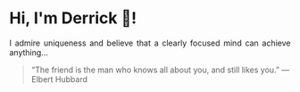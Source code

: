 # Hi, I'm Derrick 👋!
<p align="justify">I admire uniqueness and believe that a clearly focused mind can achieve anything...</p> 
<!-- #quote-start -->
<blockquote>&ldquo;The friend is the man who knows all about you, and still likes you.&rdquo; &mdash; <footer>Elbert Hubbard</footer></blockquote>
<!-- #quote-end -->
